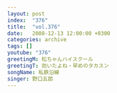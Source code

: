 ```yaml
---
layout: post
index:  "376"
title:  "vol.376"
date:   2008-12-13 12:00:00 +0300
categories: archive
tags: []
youtube: "376"
greetingM: 松ちゃんハイスクール
greetingT: 効いたよね・早めのタカスン
songName: 私鉄沿線
singer: 野口五郎
---
```

